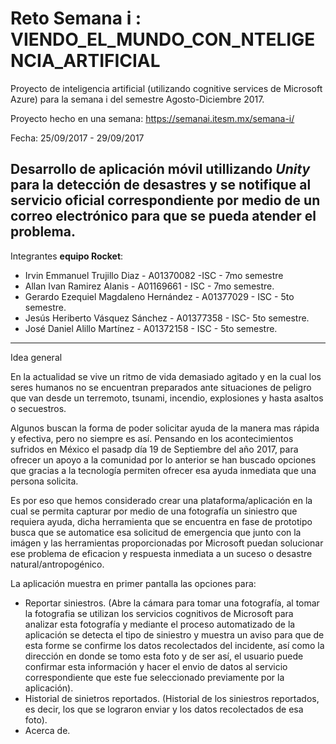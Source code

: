 # Reto Semana i :           VIENDO_EL_MUNDO_CON_NTELIGENCIA_ARTIFICIAL

Proyecto de inteligencia artificial (utilizando cognitive services de Microsoft Azure) para la semana i del semestre Agosto-Diciembre 2017. 

Proyecto hecho en una semana: https://semanai.itesm.mx/semana-i/

Fecha: 25/09/2017 - 29/09/2017

Desarrollo de aplicación móvil utillizando *Unity* para la detección de desastres y se notifique al servicio oficial correspondiente por
medio de un correo electrónico para que se pueda atender el problema.
--------------------------------------------------------------------------
Integrantes **equipo Rocket**:
* Irvin Emmanuel Trujillo Diaz - A01370082 -ISC - 7mo semestre
* Allan Ivan Ramirez Alanis - A01169661 - ISC - 7mo semestre.
* Gerardo Ezequiel Magdaleno Hernández - A01377029  - ISC - 5to semestre.
* Jesús Heriberto Vásquez Sánchez - A01377358 - ISC- 5to semestre.
* José Daniel Alillo Martínez - A01372158 - ISC - 5to semestre.
--------------------------------------------------------------------------


Idea general

En la actualidad se vive un ritmo de vida demasiado agitado y en la cual los seres humanos no se encuentran preparados ante situaciones de peligro que van desde un terremoto, tsunami, incendio, explosiones y hasta asaltos o secuestros.

Algunos buscan la forma de poder solicitar ayuda de la manera mas rápida y efectiva, pero no siempre es así. Pensando en los acontecimientos sufridos en México el pasadp día 19 de Septiembre del año 2017, para ofrecer un apoyo a la comunidad por lo anterior se han buscado opciones que gracias a la tecnología permiten ofrecer esa ayuda inmediata que una persona solicita.

Es por eso que hemos considerado crear una plataforma/aplicación en la cual se permita capturar por medio de una fotografía un siniestro que requiera ayuda, dicha herramienta que se encuentra en fase de prototipo busca que se automatice esa solicitud de emergencia que junto con la imágen y las herramientas proporcionadas por Microsoft puedan solucionar ese problema de eficacion y respuesta inmediata a un suceso o desastre natural/antropogénico.

La aplicación  muestra en primer pantalla las opciones para:
  * Reportar siniestros. (Abre la cámara para tomar una fotografía, al tomar la fotografia se utilizan los servicios cognitivos de Microsoft para analizar esta fotografía y mediante el proceso automatizado de la aplicación se detecta el tipo de siniestro y muestra un aviso para que de esta forme se confirme los datos recolectados del incidente, así como la dirección en donde se tomo esta foto y de ser así, el usuario puede confirmar esta información y hacer el envio de datos al servicio correspondiente que este fue seleccionado previamente por la aplicación).
  * Historial de sinietros reportados. (Historial de los siniestros reportados, es decir, los que se lograron enviar y los datos recolectados de esa foto).
  * Acerca de.
